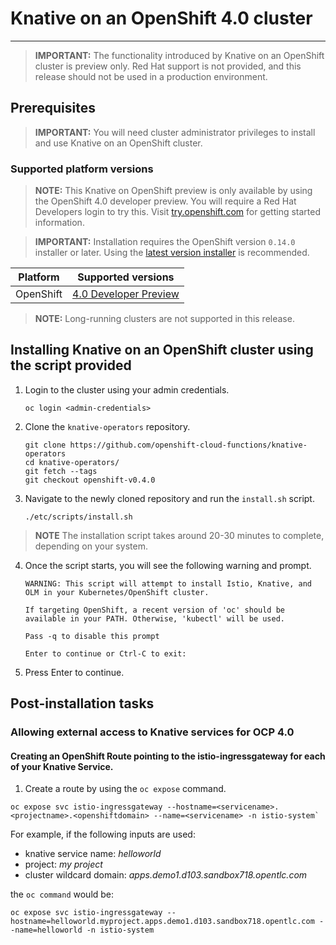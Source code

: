# Knative on an OpenShift 4.0 cluster
------

> **IMPORTANT:** The functionality introduced by Knative on an OpenShift cluster is preview only. Red Hat support is not provided, and this release should not be used in a production environment.

## Prerequisites

> **IMPORTANT:** You will need cluster administrator privileges to install and use Knative on an OpenShift cluster.

### Supported platform versions

> **NOTE:** This Knative on OpenShift preview is only available by using the OpenShift 4.0 developer preview. You will require a Red Hat Developers login to try this. Visit [try.openshift.com](https://try.openshift.com/) for getting started information.

> **IMPORTANT:** Installation requires the OpenShift version `0.14.0` installer or later. Using the [latest version installer](https://github.com/openshift/installer/releases) is recommended.  

| Platform        | Supported versions           |
| ------------- |:-------------:|
| OpenShift      | [4.0 Developer Preview](https://try.openshift.com/)          |

> **NOTE:**  Long-running clusters are not supported in this release.

## Installing Knative on an OpenShift cluster using the script provided

1. Login to the cluster using your admin credentials.

   `oc login <admin-credentials>`
   
2. Clone the `knative-operators` repository.

   `git clone https://github.com/openshift-cloud-functions/knative-operators`   
   `cd knative-operators/`   
   `git fetch --tags`   
   `git checkout openshift-v0.4.0`   


3. Navigate to the newly cloned repository and run the `install.sh` script.

   `./etc/scripts/install.sh`  

>**NOTE** The installation script takes around 20-30 minutes to complete, depending on your system.

4. Once the script starts, you will see the following warning and prompt.

   `WARNING: This script will attempt to install Istio, Knative, and OLM in your Kubernetes/OpenShift cluster.`
    
    `If targeting OpenShift, a recent version of 'oc' should be available in your PATH. Otherwise, 'kubectl' will be used.`

    `Pass -q to disable this prompt`
 
    `Enter to continue or Ctrl-C to exit:`

5. Press Enter to continue.


## Post-installation tasks

### Allowing external access to Knative services for OCP 4.0
   
#### Creating an OpenShift Route pointing to the istio-ingressgateway for each of your Knative Service. 

1. Create a route by using the `oc expose` command.

```
oc expose svc istio-ingressgateway --hostname=<servicename>.<projectname>.<openshiftdomain> --name=<servicename> -n istio-system`
```

For example, if the following inputs are used:
* knative service name: *helloworld*
* project: *my project*
* cluster wildcard domain: *apps.demo1.d103.sandbox718.opentlc.com*
    
the `oc command` would be:

 ```
 oc expose svc istio-ingressgateway --hostname=helloworld.myproject.apps.demo1.d103.sandbox718.opentlc.com --name=helloworld -n istio-system
```

